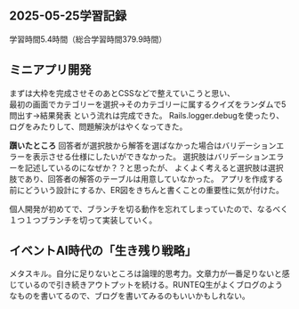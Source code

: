 ## 2025-05-25学習記録
学習時間5.4時間（総合学習時間379.9時間）

## ミニアプリ開発
まずは大枠を完成させそのあとCSSなどで整えていこうと思い、  
最初の画面でカテゴリーを選択→そのカテゴリーに属するクイズをランダムで5問出す→結果発表
という流れは完成できた。
Rails.logger.debugを使ったり、ログをみたりして、問題解決がはやくなってきた。

**躓いたところ**
回答者が選択肢から解答を選ばなかった場合はバリデーションエラーを表示させる仕様にしたいができなかった。
選択肢はバリデーションエラーを記述しているのになぜか？？と思ったが、
よくよく考えると選択肢は選択肢であり、回答者の解答のテーブルは用意していなかった。
アプリを作成する前にどういう設計にするか、ER図をきちんと書くことの重要性に気が付けた。


個人開発が初めてで、ブランチを切る動作を忘れてしまっていたので、なるべく１つ１つブランチを切って実装していく。

## イベントAI時代の「生き残り戦略」
メタスキル。自分に足りないところは論理的思考力。文章力が一番足りないと感じているので引き続きアウトプットを続ける。RUNTEQ生がよくブログのようなものを書いてるので、ブログを書いてみるのもいいかもしれない。

